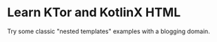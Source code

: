 # Learn KTor and KotlinX HTML

Try some classic "nested templates" examples with a blogging domain.
